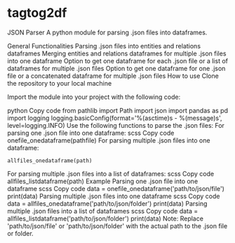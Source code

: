 # tagtog2df
 
JSON Parser
A python module for parsing .json files into dataframes.

General Functionalities
Parsing .json files into entities and relations dataframes
Merging entities and relations dataframes for multiple .json files into one dataframe
Option to get one dataframe for each .json file or a list of dataframes for multiple .json files
Option to get one dataframe for one .json file or a concatenated dataframe for multiple .json files
How to use
Clone the repository to your local machine

Import the module into your project with the following code:

python
Copy code
from pathlib import Path
import json
import pandas as pd
import logging
logging.basicConfig(format='%(asctime)s - %(message)s', level=logging.INFO)
Use the following functions to parse the .json files:
For parsing one .json file into one dataframe:
scss
Copy code
onefile_onedataframe(pathfile)
For parsing multiple .json files into one dataframe:
```
allfiles_onedataframe(path)
```
For parsing multiple .json files into a list of dataframes:
scss
Copy code
allfiles_listdataframe(path)
Example
Parsing one .json file into one dataframe
scss
Copy code
data = onefile_onedataframe('path/to/json/file')
print(data)
Parsing multiple .json files into one dataframe
scss
Copy code
data = allfiles_onedataframe('path/to/json/folder')
print(data)
Parsing multiple .json files into a list of dataframes
scss
Copy code
data = allfiles_listdataframe('path/to/json/folder')
print(data)
Note: Replace 'path/to/json/file' or 'path/to/json/folder' with the actual path to the .json file or folder.




